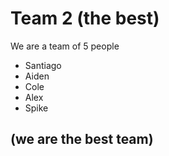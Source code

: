 # Team 2 (the best)

We are a team of 5 people

- Santiago
- Aiden
- Cole
- Alex
- Spike

## (we are the best team)